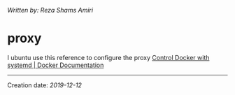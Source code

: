 _Written by: Reza Shams Amiri_

# proxy

I ubuntu use this reference to configure the proxy
[Control Docker with systemd | Docker Documentation][CDWSDD]

***
Creation date: _2019-12-12_

[CDWSDD]: https://docs.docker.com/config/daemon/systemd/